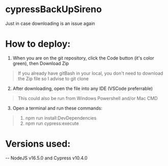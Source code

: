 # cypressBackUpSireno
Just in case downloading is an issue again
# How to deploy:
 1) When you are on the git repository, click the Code button (it's color green), then Download Zip
 > If you already have gitBash in your local, you don't need to download the Zip file so I advise to git clone
 2) After downloading, open the file into any IDE (VSCode preferrable)
 > This could also be run from Windows Powershell and/or Mac CMD
 3) Open a terminal and run these commands:
> 1) npm run install:DevDependencies
> 2) npm run cypress:execute


# Versions used:
-- NodeJS v16.5.0 and Cypress v10.4.0
